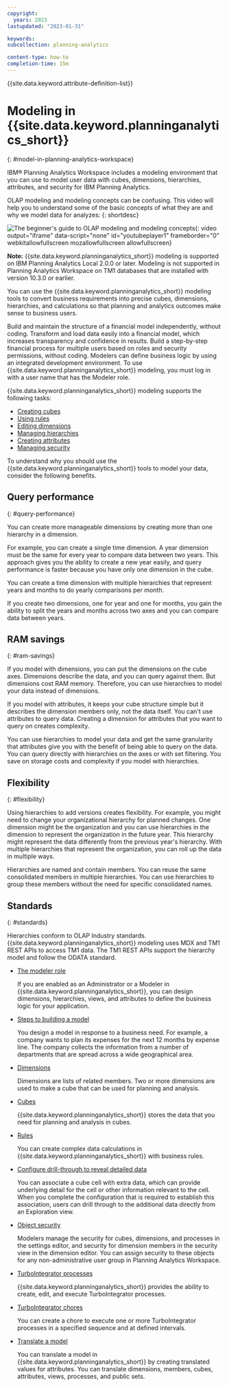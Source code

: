 ```yaml
---
copyright:
  years: 2023
lastupdated: "2023-01-31"

keywords:
subcollection: planning-analytics

content-type: how-to
completion-time: 15m
---
```


{{site.data.keyword.attribute-definition-list}}

# Modeling in {{site.data.keyword.planninganalytics_short}}
{: #model-in-planning-analytics-workspace}

IBM® Planning Analytics Workspace includes a modeling environment that you can use to model user data with cubes, dimensions, hierarchies, attributes, and security for IBM Planning Analytics.

OLAP modeling and modeling concepts can be confusing. This video will help you to understand some of the basic concepts of what they are and why we model data for analyzes:
{: shortdesc}

![The beginner's guide to OLAP modeling and modeling concepts](https://www.youtube.com/embed/5GOjioIcs8g){: video output="iframe" data-script="none" id="youtubeplayer1" frameborder="0" webkitallowfullscreen mozallowfullscreen allowfullscreen}

**Note:** {{site.data.keyword.planninganalytics_short}} modeling is supported on IBM Planning Analytics Local 2.0.0 or later. Modeling is not supported in Planning Analytics Workspace on TM1 databases that are installed with version 10.3.0 or earlier.

You can use the {{site.data.keyword.planninganalytics_short}} modeling tools to convert business requirements into precise cubes, dimensions, hierarchies, and calculations so that planning and analytics outcomes make sense to business users.

Build and maintain the structure of a financial model independently, without coding.
Transform and load data easily into a financial model, which increases transparency and confidence in results.
Build a step-by-step financial process for multiple users based on roles and security permissions, without coding.
Modelers can define business logic by using an integrated development environment.
To use {{site.data.keyword.planninganalytics_short}} modeling, you must log in with a user name that has the Modeler role.

{{site.data.keyword.planninganalytics_short}} modeling supports the following tasks:
- [Creating cubes](https://www.ibm.com/docs/planning-analytics/2.0.0?topic=mipaw-cubes)
- [Using rules](https://www.ibm.com/docs/planning-analytics/2.0.0?topic=mipaw-rules)
- [Editing dimensions](https://www.ibm.com/docs/planning-analytics/2.0.0?topic=mipaw-dimensions)
- [Managing hierarchies](https://www.ibm.com/docs/planning-analytics/2.0.0?topic=d-hierarchies)
- [Creating attributes](https://www.ibm.com/docs/planning-analytics/2.0.0?topic=ma-create-member-attributes)
- [Managing security](https://www.ibm.com/docs/planning-analytics/2.0.0?topic=mipaw-object-security)

To understand why you should use the {{site.data.keyword.planninganalytics_short}} tools to model your data, consider the following benefits.

## Query performance
{: #query-performance}

You can create more manageable dimensions by creating more than one hierarchy in a dimension.

For example, you can create a single time dimension. A year dimension must be the same for every year to compare data between two years. This approach gives you the ability to create a new year easily, and query performance is faster because you have only one dimension in the cube.

You can create a time dimension with multiple hierarchies that represent years and months to do yearly comparisons per month.

If you create two dimensions, one for year and one for months, you gain the ability to split the years and months across two axes and you can compare data between years.

## RAM savings
{: #ram-savings}

If you model with dimensions, you can put the dimensions on the cube axes. Dimensions describe the data, and you can query against them. But dimensions cost RAM memory. Therefore, you can use hierarchies to model your data instead of dimensions.

If you model with attributes, it keeps your cube structure simple but it describes the dimension members only, not the data itself. You can't use attributes to query data. Creating a dimension for attributes that you want to query on creates complexity.

You can use hierarchies to model your data and get the same granularity that attributes give you with the benefit of being able to query on the data. You can query directly with hierarchies on the axes or with set filtering. You save on storage costs and complexity if you model with hierarchies.

## Flexibility
{: #flexibility}

Using hierarchies to add versions creates flexibility. For example, you might need to change your organizational hierarchy for planned changes. One dimension might be the organization and you can use hierarchies in the dimension to represent the organization in the future year. This hierarchy might represent the data differently from the previous year's hierarchy. With multiple hierarchies that represent the organization, you can roll up the data in multiple ways.

Hierarchies are named and contain members. You can reuse the same consolidated members in multiple hierarchies. You can use hierarchies to group these members without the need for specific consolidated names.

## Standards
{: #standards}

Hierarchies conform to OLAP Industry standards. {{site.data.keyword.planninganalytics_short}} modeling uses MDX and TM1 REST APIs to access TM1 data. The TM1 REST APIs support the hierarchy model and follow the ODATA standard.

- [The modeler role](https://www.ibm.com/docs/planning-analytics/2.0.0?topic=mipaw-modeler-role)

  If you are enabled as an Administrator or a Modeler in {{site.data.keyword.planninganalytics_short}}, you can design dimensions, hierarchies, views, and attributes to define the business logic for your application.

- [Steps to building a model](https://www.ibm.com/docs/planning-analytics/2.0.0?topic=mipaw-steps-building-model)

  You design a model in response to a business need. For example, a company wants to plan its expenses for the next 12 months by expense line. The company collects the information from a number of departments that are spread across a wide geographical area.

- [Dimensions](https://www.ibm.com/docs/planning-analytics/2.0.0?topic=mipaw-dimensions)

  Dimensions are lists of related members. Two or more dimensions are used to make a cube that can be used for planning and analysis.

- [Cubes](https://www.ibm.com/docs/planning-analytics/2.0.0?topic=mipaw-cubes)

  {{site.data.keyword.planninganalytics_short}} stores the data that you need for planning and analysis in cubes.

- [Rules](https://www.ibm.com/docs/planning-analytics/2.0.0?topic=mipaw-rules)

  You can create complex data calculations in {{site.data.keyword.planninganalytics_short}} with business rules.

- [Configure drill-through to reveal detailed data](https://www.ibm.com/docs/planning-analytics/2.0.0?topic=mipaw-configure-drill-through-reveal-detailed-data)

  You can associate a cube cell with extra data, which can provide underlying detail for the cell or other information relevant to the cell. When you complete the configuration that is required to establish this association, users can drill through to the additional data directly from an Exploration view.

- [Object security](https://www.ibm.com/docs/planning-analytics/2.0.0?topic=mipaw-object-security)

  Modelers manage the security for cubes, dimensions, and processes in the settings editor, and security for dimension members in the security view in the dimension editor. You can assign security to these objects for any non-administrative user group in Planning Analytics Workspace.

- [TurboIntegrator processes](https://www.ibm.com/docs/planning-analytics/2.0.0?topic=mipaw-turbointegrator-processes)

  {{site.data.keyword.planninganalytics_short}} provides the ability to create, edit, and execute TurboIntegrator processes.

- [TurboIntegrator chores](https://www.ibm.com/docs/planning-analytics/2.0.0?topic=mipaw-turbointegrator-processes)

  You can create a chore to execute one or more TurboIntegrator processes in a specified sequence and at defined intervals.

- [Translate a model](https://www.ibm.com/docs/planning-analytics/2.0.0?topic=mipaw-translate-model)

  You can translate a model in {{site.data.keyword.planninganalytics_short}} by creating translated values for attributes. You can translate dimensions, members, cubes, attributes, views, processes, and public sets.
